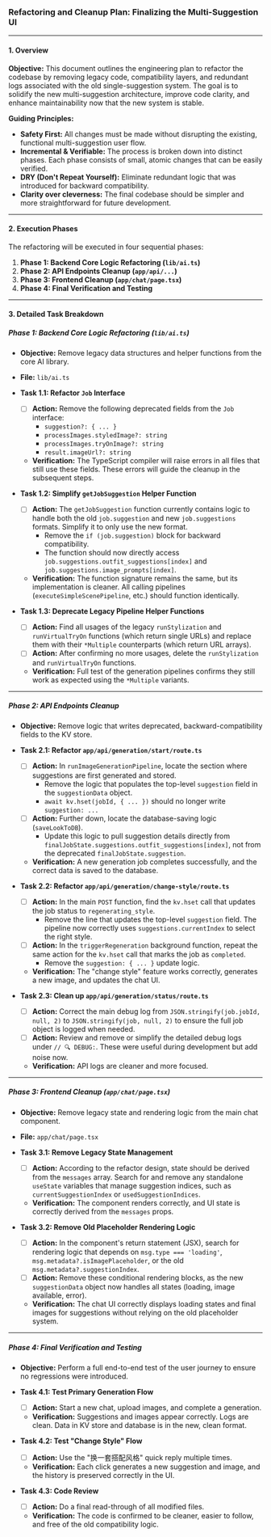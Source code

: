 ### Refactoring and Cleanup Plan: Finalizing the Multi-Suggestion UI

---

#### **1. Overview**

**Objective:** This document outlines the engineering plan to refactor the codebase by removing legacy code, compatibility layers, and redundant logs associated with the old single-suggestion system. The goal is to solidify the new multi-suggestion architecture, improve code clarity, and enhance maintainability now that the new system is stable.

**Guiding Principles:**

* **Safety First:** All changes must be made without disrupting the existing, functional multi-suggestion user flow.
* **Incremental & Verifiable:** The process is broken down into distinct phases. Each phase consists of small, atomic changes that can be easily verified.
* **DRY (Don't Repeat Yourself):** Eliminate redundant logic that was introduced for backward compatibility.
* **Clarity over cleverness:** The final codebase should be simpler and more straightforward for future development.

---

#### **2. Execution Phases**

The refactoring will be executed in four sequential phases:

1. **Phase 1: Backend Core Logic Refactoring (`lib/ai.ts`)**
2. **Phase 2: API Endpoints Cleanup (`app/api/...`)**
3. **Phase 3: Frontend Cleanup (`app/chat/page.tsx`)**
4. **Phase 4: Final Verification and Testing**

---

#### **3. Detailed Task Breakdown**

##### **Phase 1: Backend Core Logic Refactoring (`lib/ai.ts`)**

* **Objective:** Remove legacy data structures and helper functions from the core AI library.
* **File:** `lib/ai.ts`

* **Task 1.1: Refactor `Job` Interface**
  * [ ] **Action:** Remove the following deprecated fields from the `Job` interface:
    * `suggestion?: { ... }`
    * `processImages.styledImage?: string`
    * `processImages.tryOnImage?: string`
    * `result.imageUrl?: string`
  * **Verification:** The TypeScript compiler will raise errors in all files that still use these fields. These errors will guide the cleanup in the subsequent steps.

* **Task 1.2: Simplify `getJobSuggestion` Helper Function**
  * [ ] **Action:** The `getJobSuggestion` function currently contains logic to handle both the old `job.suggestion` and new `job.suggestions` formats. Simplify it to only use the new format.
    * Remove the `if (job.suggestion)` block for backward compatibility.
    * The function should now directly access `job.suggestions.outfit_suggestions[index]` and `job.suggestions.image_prompts[index]`.
  * **Verification:** The function signature remains the same, but its implementation is cleaner. All calling pipelines (`executeSimpleScenePipeline`, etc.) should function identically.

* **Task 1.3: Deprecate Legacy Pipeline Helper Functions**
  * [ ] **Action:** Find all usages of the legacy `runStylization` and `runVirtualTryOn` functions (which return single URLs) and replace them with their `*Multiple` counterparts (which return URL arrays).
  * [ ] **Action:** After confirming no more usages, delete the `runStylization` and `runVirtualTryOn` functions.
  * **Verification:** Full test of the generation pipelines confirms they still work as expected using the `*Multiple` variants.

---

##### **Phase 2: API Endpoints Cleanup**

* **Objective:** Remove logic that writes deprecated, backward-compatibility fields to the KV store.

* **Task 2.1: Refactor `app/api/generation/start/route.ts`**
  * [ ] **Action:** In `runImageGenerationPipeline`, locate the section where suggestions are first generated and stored.
    * Remove the logic that populates the top-level `suggestion` field in the `suggestionData` object.
    * `await kv.hset(jobId, { ... })` should no longer write `suggestion: ...`
  * [ ] **Action:** Further down, locate the database-saving logic (`saveLookToDB`).
    * Update this logic to pull suggestion details directly from `finalJobState.suggestions.outfit_suggestions[index]`, not from the deprecated `finalJobState.suggestion`.
  * **Verification:** A new generation job completes successfully, and the correct data is saved to the database.

* **Task 2.2: Refactor `app/api/generation/change-style/route.ts`**
  * [ ] **Action:** In the main `POST` function, find the `kv.hset` call that updates the job status to `regenerating_style`.
    * Remove the line that updates the top-level `suggestion` field. The pipeline now correctly uses `suggestions.currentIndex` to select the right style.
  * [ ] **Action:** In the `triggerRegeneration` background function, repeat the same action for the `kv.hset` call that marks the job as `completed`.
    * Remove the `suggestion: { ... }` update logic.
  * **Verification:** The "change style" feature works correctly, generates a new image, and updates the chat UI.

* **Task 2.3: Clean up `app/api/generation/status/route.ts`**
  * [ ] **Action:** Correct the main debug log from `JSON.stringify(job.jobId, null, 2)` to `JSON.stringify(job, null, 2)` to ensure the full job object is logged when needed.
  * [ ] **Action:** Review and remove or simplify the detailed debug logs under `// 🔍 DEBUG:`. These were useful during development but add noise now.
  * **Verification:** API logs are cleaner and more focused.

---

##### **Phase 3: Frontend Cleanup (`app/chat/page.tsx`)**

* **Objective:** Remove legacy state and rendering logic from the main chat component.
* **File:** `app/chat/page.tsx`

* **Task 3.1: Remove Legacy State Management**
  * [ ] **Action:** According to the refactor design, state should be derived from the `messages` array. Search for and remove any standalone `useState` variables that manage suggestion indices, such as `currentSuggestionIndex` or `usedSuggestionIndices`.
  * **Verification:** The component renders correctly, and UI state is correctly derived from the `messages` props.

* **Task 3.2: Remove Old Placeholder Rendering Logic**
  * [ ] **Action:** In the component's return statement (JSX), search for rendering logic that depends on `msg.type === 'loading'`, `msg.metadata?.isImagePlaceholder`, or the old `msg.metadata?.suggestionIndex`.
  * [ ] **Action:** Remove these conditional rendering blocks, as the new `suggestionData` object now handles all states (loading, image available, error).
  * **Verification:** The chat UI correctly displays loading states and final images for suggestions without relying on the old placeholder system.

---

##### **Phase 4: Final Verification and Testing**

* **Objective:** Perform a full end-to-end test of the user journey to ensure no regressions were introduced.

* **Task 4.1: Test Primary Generation Flow**
  * [ ] **Action:** Start a new chat, upload images, and complete a generation.
  * **Verification:** Suggestions and images appear correctly. Logs are clean. Data in KV store and database is in the new, clean format.

* **Task 4.2: Test "Change Style" Flow**
  * [ ] **Action:** Use the "换一套搭配风格" quick reply multiple times.
  * **Verification:** Each click generates a new suggestion and image, and the history is preserved correctly in the UI.

* **Task 4.3: Code Review**
  * [ ] **Action:** Do a final read-through of all modified files.
  * **Verification:** The code is confirmed to be cleaner, easier to follow, and free of the old compatibility logic.
